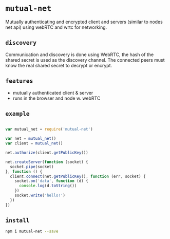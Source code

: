 
# `mutual-net`

Mutually authenticating and encrypted client and servers (similar to nodes net api) using webRTC and wrtc for networking.

## `discovery`

Communication and discovery is done using WebRTC, the hash of the shared secret
 is used as the discovery channel. The connected peers must know the real shared
 secret to decrypt or encrypt.

## `features`

* mutually authenticated client & server
* runs in the browser and node w. webRTC

## `example`

```js

var mutual_net = require('mutual-net')

var net = mutual_net()
var client = mutual_net()

net.authorize(client.getPublicKey())

net.createServer(function (socket) {
  socket.pipe(socket)
}, function () {
  client.connect(net.getPublicKey(), function (err, socket) {
    socket.on('data', function (d) {
      console.log(d.toString())
    })
    socket.write('hello!')
  })
})

```

## `install`

```sh
npm i mutual-net --save
```
